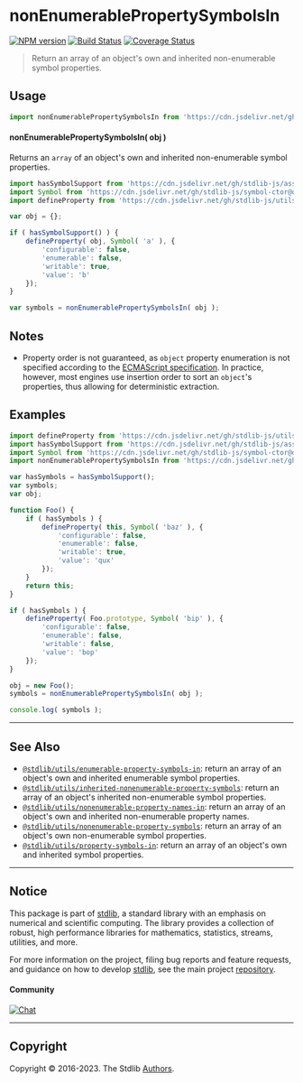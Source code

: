 <!--

@license Apache-2.0

Copyright (c) 2018 The Stdlib Authors.

Licensed under the Apache License, Version 2.0 (the "License");
you may not use this file except in compliance with the License.
You may obtain a copy of the License at

   http://www.apache.org/licenses/LICENSE-2.0

Unless required by applicable law or agreed to in writing, software
distributed under the License is distributed on an "AS IS" BASIS,
WITHOUT WARRANTIES OR CONDITIONS OF ANY KIND, either express or implied.
See the License for the specific language governing permissions and
limitations under the License.

-->

# nonEnumerablePropertySymbolsIn

[![NPM version][npm-image]][npm-url] [![Build Status][test-image]][test-url] [![Coverage Status][coverage-image]][coverage-url] <!-- [![dependencies][dependencies-image]][dependencies-url] -->

> Return an array of an object's own and inherited non-enumerable symbol properties.



<section class="usage">

## Usage

<!-- eslint-disable id-length -->

```javascript
import nonEnumerablePropertySymbolsIn from 'https://cdn.jsdelivr.net/gh/stdlib-js/utils-nonenumerable-property-symbols-in@deno/mod.js';
```

#### nonEnumerablePropertySymbolsIn( obj )

Returns an `array` of an object's own and inherited non-enumerable symbol properties.

```javascript
import hasSymbolSupport from 'https://cdn.jsdelivr.net/gh/stdlib-js/assert-has-symbol-support@deno/mod.js';
import Symbol from 'https://cdn.jsdelivr.net/gh/stdlib-js/symbol-ctor@deno/mod.js';
import defineProperty from 'https://cdn.jsdelivr.net/gh/stdlib-js/utils-define-property@deno/mod.js';

var obj = {};

if ( hasSymbolSupport() ) {
    defineProperty( obj, Symbol( 'a' ), {
        'configurable': false,
        'enumerable': false,
        'writable': true,
        'value': 'b'
    });
}

var symbols = nonEnumerablePropertySymbolsIn( obj );
```

</section>

<!-- /.usage -->

<section class="notes">

## Notes

-   Property order is not guaranteed, as `object` property enumeration is not specified according to the [ECMAScript specification][ecma-262-for-in]. In practice, however, most engines use insertion order to sort an `object`'s properties, thus allowing for deterministic extraction.

</section>

<!-- /.notes -->

<section class="examples">

## Examples

<!-- eslint-disable id-length -->

<!-- eslint no-undef: "error" -->

```javascript
import defineProperty from 'https://cdn.jsdelivr.net/gh/stdlib-js/utils-define-property@deno/mod.js';
import hasSymbolSupport from 'https://cdn.jsdelivr.net/gh/stdlib-js/assert-has-symbol-support@deno/mod.js';
import Symbol from 'https://cdn.jsdelivr.net/gh/stdlib-js/symbol-ctor@deno/mod.js';
import nonEnumerablePropertySymbolsIn from 'https://cdn.jsdelivr.net/gh/stdlib-js/utils-nonenumerable-property-symbols-in@deno/mod.js';

var hasSymbols = hasSymbolSupport();
var symbols;
var obj;

function Foo() {
    if ( hasSymbols ) {
        defineProperty( this, Symbol( 'baz' ), {
            'configurable': false,
            'enumerable': false,
            'writable': true,
            'value': 'qux'
        });
    }
    return this;
}

if ( hasSymbols ) {
    defineProperty( Foo.prototype, Symbol( 'bip' ), {
        'configurable': false,
        'enumerable': false,
        'writable': false,
        'value': 'bop'
    });
}

obj = new Foo();
symbols = nonEnumerablePropertySymbolsIn( obj );

console.log( symbols );
```

</section>

<!-- /.examples -->

<!-- Section for related `stdlib` packages. Do not manually edit this section, as it is automatically populated. -->

<section class="related">

* * *

## See Also

-   <span class="package-name">[`@stdlib/utils/enumerable-property-symbols-in`][@stdlib/utils/enumerable-property-symbols-in]</span><span class="delimiter">: </span><span class="description">return an array of an object's own and inherited enumerable symbol properties.</span>
-   <span class="package-name">[`@stdlib/utils/inherited-nonenumerable-property-symbols`][@stdlib/utils/inherited-nonenumerable-property-symbols]</span><span class="delimiter">: </span><span class="description">return an array of an object's inherited non-enumerable symbol properties.</span>
-   <span class="package-name">[`@stdlib/utils/nonenumerable-property-names-in`][@stdlib/utils/nonenumerable-property-names-in]</span><span class="delimiter">: </span><span class="description">return an array of an object's own and inherited non-enumerable property names.</span>
-   <span class="package-name">[`@stdlib/utils/nonenumerable-property-symbols`][@stdlib/utils/nonenumerable-property-symbols]</span><span class="delimiter">: </span><span class="description">return an array of an object's own non-enumerable symbol properties.</span>
-   <span class="package-name">[`@stdlib/utils/property-symbols-in`][@stdlib/utils/property-symbols-in]</span><span class="delimiter">: </span><span class="description">return an array of an object's own and inherited symbol properties.</span>

</section>

<!-- /.related -->

<!-- Section for all links. Make sure to keep an empty line after the `section` element and another before the `/section` close. -->


<section class="main-repo" >

* * *

## Notice

This package is part of [stdlib][stdlib], a standard library with an emphasis on numerical and scientific computing. The library provides a collection of robust, high performance libraries for mathematics, statistics, streams, utilities, and more.

For more information on the project, filing bug reports and feature requests, and guidance on how to develop [stdlib][stdlib], see the main project [repository][stdlib].

#### Community

[![Chat][chat-image]][chat-url]

---

## Copyright

Copyright &copy; 2016-2023. The Stdlib [Authors][stdlib-authors].

</section>

<!-- /.stdlib -->

<!-- Section for all links. Make sure to keep an empty line after the `section` element and another before the `/section` close. -->

<section class="links">

[npm-image]: http://img.shields.io/npm/v/@stdlib/utils-nonenumerable-property-symbols-in.svg
[npm-url]: https://npmjs.org/package/@stdlib/utils-nonenumerable-property-symbols-in

[test-image]: https://github.com/stdlib-js/utils-nonenumerable-property-symbols-in/actions/workflows/test.yml/badge.svg?branch=main
[test-url]: https://github.com/stdlib-js/utils-nonenumerable-property-symbols-in/actions/workflows/test.yml?query=branch:main

[coverage-image]: https://img.shields.io/codecov/c/github/stdlib-js/utils-nonenumerable-property-symbols-in/main.svg
[coverage-url]: https://codecov.io/github/stdlib-js/utils-nonenumerable-property-symbols-in?branch=main

<!--

[dependencies-image]: https://img.shields.io/david/stdlib-js/utils-nonenumerable-property-symbols-in.svg
[dependencies-url]: https://david-dm.org/stdlib-js/utils-nonenumerable-property-symbols-in/main

-->

[chat-image]: https://img.shields.io/gitter/room/stdlib-js/stdlib.svg
[chat-url]: https://gitter.im/stdlib-js/stdlib/

[stdlib]: https://github.com/stdlib-js/stdlib

[stdlib-authors]: https://github.com/stdlib-js/stdlib/graphs/contributors

[umd]: https://github.com/umdjs/umd
[es-module]: https://developer.mozilla.org/en-US/docs/Web/JavaScript/Guide/Modules

[deno-url]: https://github.com/stdlib-js/utils-nonenumerable-property-symbols-in/tree/deno
[umd-url]: https://github.com/stdlib-js/utils-nonenumerable-property-symbols-in/tree/umd
[esm-url]: https://github.com/stdlib-js/utils-nonenumerable-property-symbols-in/tree/esm
[branches-url]: https://github.com/stdlib-js/utils-nonenumerable-property-symbols-in/blob/main/branches.md

[ecma-262-for-in]: http://www.ecma-international.org/ecma-262/5.1/#sec-12.6.4

<!-- <related-links> -->

[@stdlib/utils/enumerable-property-symbols-in]: https://github.com/stdlib-js/utils-enumerable-property-symbols-in/tree/deno

[@stdlib/utils/inherited-nonenumerable-property-symbols]: https://github.com/stdlib-js/utils-inherited-nonenumerable-property-symbols/tree/deno

[@stdlib/utils/nonenumerable-property-names-in]: https://github.com/stdlib-js/utils-nonenumerable-property-names-in/tree/deno

[@stdlib/utils/nonenumerable-property-symbols]: https://github.com/stdlib-js/utils-nonenumerable-property-symbols/tree/deno

[@stdlib/utils/property-symbols-in]: https://github.com/stdlib-js/utils-property-symbols-in/tree/deno

<!-- </related-links> -->

</section>

<!-- /.links -->
